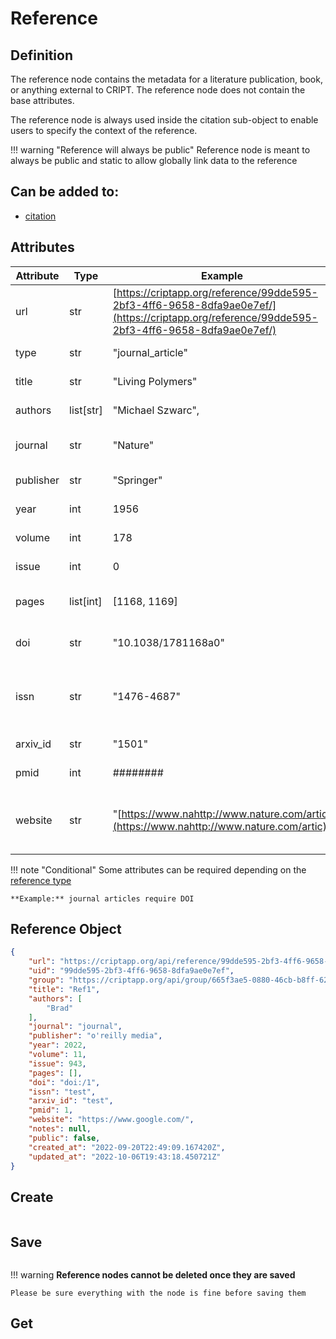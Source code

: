 # Reference

## Definition
The reference node contains the metadata for a literature publication, book, or anything external
to CRIPT. The reference node does not contain the base attributes. 

The reference node is always used inside the citation sub-object to enable users to 
specify the context of the reference.

!!! warning "Reference will always be public"
    Reference node is meant to always be public and static to allow globally link data to the reference

## Can be added to:
* [citation](../subobjects/citation.md)

## Attributes


| Attribute | Type      | Example                                                                                                                                      | Description                                   | Required    |
|-----------|-----------|----------------------------------------------------------------------------------------------------------------------------------------------|-----------------------------------------------|-------------|
| url       | str       | [https://criptapp.org/reference/99dde595-2bf3-4ff6-9658-8dfa9ae0e7ef/](https://criptapp.org/reference/99dde595-2bf3-4ff6-9658-8dfa9ae0e7ef/) | CRIPT’s unique ID of the node                 | True        |
| type      | str       | "journal_article"                                                                                                                            | type of literature                            | True        |
| title     | str       | "Living Polymers"                                                                                                                            | title of publication                          | True        |
| authors   | list[str] | "Michael Szwarc",                                                                                                                            | list of authors                               |             |
| journal   | str       | "Nature"                                                                                                                                     | journal of the publication                    |             |
| publisher | str       | "Springer"                                                                                                                                   | publisher of publication                      |             |
| year      | int       | 1956                                                                                                                                         | year of publication                           |             |
| volume    | int       | 178                                                                                                                                          | volume of publication                         |             |
| issue     | int       | 0                                                                                                                                            | issue of publication                          |             |
| pages     | list[int] | [1168, 1169]                                                                                                                                 | page range of publication                     |             |
| doi       | str       | "10.1038/1781168a0"                                                                                                                          | DOI: digital object identifier                | Conditional |
| issn      | str       | "1476-4687"                                                                                                                                  | ISSN: international standard serial number    | Conditional |
| arxiv_id  | str       | "1501"                                                                                                                                       | arXiv identifier                              |             |
| pmid      | int       | ########                                                                                                                                     | PMID: PubMed ID                               |             |
| website   | str       | "[https://www.nahttp://www.nature.com/artic](https://www.nahttp://www.nature.com/artic)"                                                     | website where the publication can be accessed |             |


!!! note "Conditional"
    Some attributes can be required depending on the [reference type](https://criptapp.org/keys)
    
    **Example:** journal articles require DOI




## Reference Object
```json
{
    "url": "https://criptapp.org/api/reference/99dde595-2bf3-4ff6-9658-8dfa9ae0e7ef/",
    "uid": "99dde595-2bf3-4ff6-9658-8dfa9ae0e7ef",
    "group": "https://criptapp.org/api/group/665f3ae5-0880-46cb-b8ff-62d03bc8f0d2/",
    "title": "Ref1",
    "authors": [
        "Brad"
    ],
    "journal": "journal",
    "publisher": "o'reilly media",
    "year": 2022,
    "volume": 11,
    "issue": 943,
    "pages": [],
    "doi": "doi:/1",
    "issn": "test",
    "arxiv_id": "test",
    "pmid": 1,
    "website": "https://www.google.com/",
    "notes": null,
    "public": false,
    "created_at": "2022-09-20T22:49:09.167420Z",
    "updated_at": "2022-10-06T19:43:18.450721Z"
}
```

## Create
```python

```
## Save
```python

```

!!! warning
    **Reference nodes cannot be deleted once they are saved**

    Please be sure everything with the node is fine before saving them

## Get
```python

```
